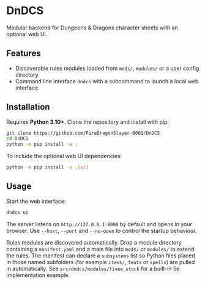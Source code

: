 # DnDCS

Modular backend for Dungeons & Dragons character sheets with an optional web UI.

## Features
- Discoverable rules modules loaded from `mods/`, `modules/` or a user config directory.
- Command line interface `dndcs` with a subcommand to launch a local web interface.

## Installation
Requires **Python 3.10+**. Clone the repository and install with pip:

```bash
git clone https://github.com/FireDragonSlayer-0001/DnDCS
cd DnDCS
python -m pip install -e .
```

To include the optional web UI dependencies:

```bash
python -m pip install -e .[ui]
```

## Usage
Start the web interface:

```bash
dndcs ui
```

The server listens on `http://127.0.0.1:8000` by default and opens in your browser. Use `--host`, `--port` and `--no-open` to control the startup behaviour.

Rules modules are discovered automatically. Drop a module directory containing a `manifest.yaml` and a main file into `mods/` or `modules/` to extend the rules.  The manifest can declare a `subsystems` list so Python files placed in those named subfolders (for example `items/`, `feats` or `spells`) are pulled in automatically.  See `src/dndcs/modules/fivee_stock` for a built-in 5e implementation example.
